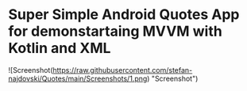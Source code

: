 # Super Simple Android Quotes App for demonstartaing MVVM with Kotlin and XML
![Screenshot(https://raw.githubusercontent.com/stefan-najdovski/Quotes/main/Screenshots/1.png) "Screenshot")
